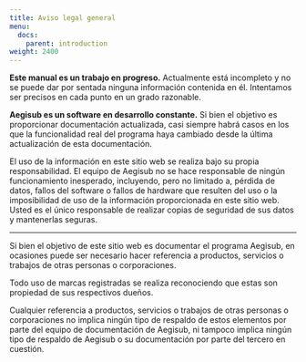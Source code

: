 ```yaml
---
title: Aviso legal general
menu:
  docs:
    parent: introduction
weight: 2400
---
```


**Este manual es un trabajo en progreso.** Actualmente está incompleto y no se puede dar por sentada ninguna información contenida en él. Intentamos ser precisos en cada punto en un grado razonable.

**Aegisub es un software en desarrollo constante.** Si bien el objetivo es proporcionar documentación actualizada, casi siempre habrá casos en los que la funcionalidad real del programa haya cambiado desde la última actualización de esta documentación.

El uso de la información en este sitio web se realiza bajo su propia responsabilidad. El equipo de Aegisub no se hace responsable de ningún funcionamiento inesperado, incluyendo, pero no limitado a, pérdida de datos, fallos del software o fallos de hardware que resulten del uso o la imposibilidad de uso de la información proporcionada en este sitio web. Usted es el único responsable de realizar copias de seguridad de sus datos y mantenerlas seguras.

______________________________________________________________________

Si bien el objetivo de este sitio web es documentar el programa Aegisub, en ocasiones puede ser necesario hacer referencia a productos, servicios o trabajos de otras personas o corporaciones.

Todo uso de marcas registradas se realiza reconociendo que estas son propiedad de sus respectivos dueños.

Cualquier referencia a productos, servicios o trabajos de otras personas o corporaciones no implica ningún tipo de respaldo de estos elementos por parte del equipo de documentación de Aegisub, ni tampoco implica ningún tipo de respaldo de Aegisub o su documentación por parte del tercero en cuestión.
